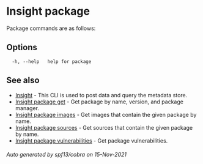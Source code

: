 # Insight package

Package commands are as follows:

## Options

```
  -h, --help   help for package
```

## See also

* [Insight](insight.md)	 - This CLI is used to post data and query the metadata store.
* [Insight package get](insight_package_get.md)	 - Get package by name, version, and package manager.
* [Insight package images](insight_package_images.md)	 - Get images that contain the given package by name.
* [Insight package sources](insight_package_sources.md)	 - Get sources that contain the given package by name.
* [Insight package vulnerabilities](insight_package_vulnerabilities.md)	 - Get package vulnerabilities.

###### Auto generated by spf13/cobra on 15-Nov-2021
